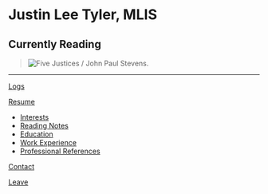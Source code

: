Justin Lee Tyler, MLIS
===

## Currently Reading
>![Five Justices / John Paul Stevens.](https://m.media-amazon.com/images/I/41cbUsBOMNL._SY346_.jpg)

---

[Logs](interests)

[Resume](resume)   
- [Interests](http://justinleetyler.com/interests)
- [Reading Notes](http://justinleetyler.com/interests)
- [Education](https://justinleetyler.github.io/resume#education)
- [Work Experience](https://justinleetyler.github.io/resume#work-experience)
- [Professional References](https://justinleetyler.github.io/resume#work-experience)

[Contact]()

[Leave](http://www.google.com)   
